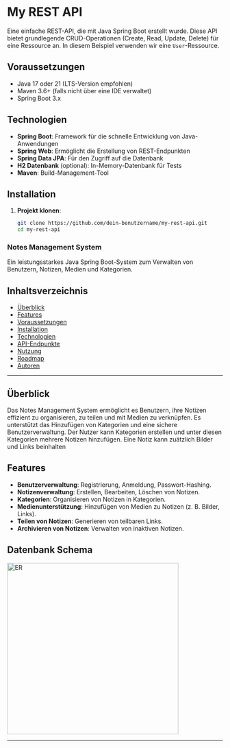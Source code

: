 # My REST API

Eine einfache REST-API, die mit Java Spring Boot erstellt wurde. Diese API bietet grundlegende CRUD-Operationen (Create, Read, Update, Delete) für eine Ressource an. In diesem Beispiel verwenden wir eine `User`-Ressource.

## Voraussetzungen

- Java 17 oder 21 (LTS-Version empfohlen)
- Maven 3.6+ (falls nicht über eine IDE verwaltet)
- Spring Boot 3.x

## Technologien

- **Spring Boot**: Framework für die schnelle Entwicklung von Java-Anwendungen
- **Spring Web**: Ermöglicht die Erstellung von REST-Endpunkten
- **Spring Data JPA**: Für den Zugriff auf die Datenbank
- **H2 Datenbank** (optional): In-Memory-Datenbank für Tests
- **Maven**: Build-Management-Tool

## Installation

1. **Projekt klonen**:
   ```bash
   git clone https://github.com/dein-benutzername/my-rest-api.git
   cd my-rest-api

### Notes Management System

Ein leistungsstarkes Java Spring Boot-System zum Verwalten von Benutzern, Notizen, Medien und Kategorien.

## Inhaltsverzeichnis
- [Überblick](#überblick)
- [Features](#features)
- [Voraussetzungen](#voraussetzungen)
- [Installation](#installation)
- [Technologien](#technologien)
- [API-Endpunkte](#api-endpunkte)
- [Nutzung](#nutzung)
- [Roadmap](#roadmap)
- [Autoren](#autoren)

---
## Überblick
Das Notes Management System ermöglicht es Benutzern, ihre Notizen effizient zu organisieren, zu teilen und mit Medien zu verknüpfen. Es unterstützt das Hinzufügen von Kategorien und eine sichere Benutzerverwaltung.
Der Nutzer kann Kategorien erstellen und unter diesen Kategorien mehrere Notizen hinzufügen. 
Eine Notiz kann zuätzlich Bilder und Links beinhalten



## Features
- **Benutzerverwaltung**: Registrierung, Anmeldung, Passwort-Hashing.
- **Notizenverwaltung**: Erstellen, Bearbeiten, Löschen von Notizen.
- **Kategorien**: Organisieren von Notizen in Kategorien.
- **Medienunterstützung**: Hinzufügen von Medien zu Notizen (z. B. Bilder, Links).
- **Teilen von Notizen**: Generieren von teilbaren Links.
- **Archivieren von Notizen**: Verwalten von inaktiven Notizen.

## Datenbank Schema
<img src="doc/images/MindStashER_Diagram.png" alt="ER" width="400">

---

   
